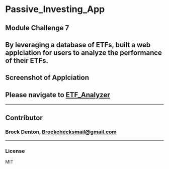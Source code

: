 # Passive_Investing_App
Module Challenge 7
---
By leveraging a database of ETFs, built a web applciation for users to analyze the performance of their ETFs.    
---
Screenshot of Applciation 
---
## Please navigate to [ETF_Analyzer](https://github.com/Brock-Denton/Passive_Investing_App/blob/main/etf_analyzer.ipynb)
---
## Contributor
### Brock Denton, Brockchecksmail@gmail.com 
---
### License 
MIT 
